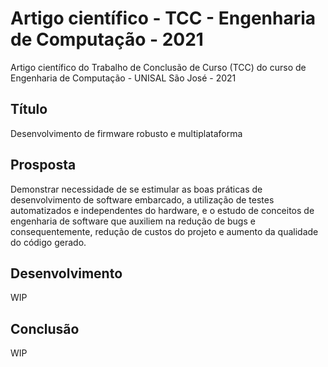 # Artigo científico - TCC - Engenharia de Computação - 2021
Artigo científico do Trabalho de Conclusão de Curso (TCC) do curso de Engenharia de Computação - UNISAL São José - 2021

## Título
Desenvolvimento de firmware robusto e multiplataforma

## Prosposta

Demonstrar necessidade de se estimular as boas práticas de desenvolvimento de software embarcado, a utilização de testes automatizados e independentes do hardware, e o estudo de conceitos de engenharia de software que auxiliem na redução de bugs e consequentemente, redução de custos do projeto e aumento da qualidade do código gerado.

## Desenvolvimento
WIP


## Conclusão
WIP